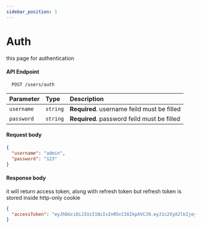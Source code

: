 ```yaml
---
sidebar_position: 1
---
```


# Auth

this page for authentication

#### **API Endpoint**

```http
  POST /users/auth
```

| Parameter | Type     | Description                |
| :-------- | :------- | :------------------------- |
| `username` | `string` | **Required**. username feild must be filled |
| `password` | `string` | **Required**. password feild must be filled |
#### **Request body**
```json
{
  "username": "admin",
  "password": "123"
}
```
#### **Response body**
it will return access token, along with refresh token but refresh token is stored inside http-only cookie
```json
{
  "accessToken": "eyJhbGciOiJIUzI1NiIsInR5cCI6IkpXVCJ9.eyJ1c2VyX2lkIjoyLCJ1c2VybmFtZSI6ImFkbWluIiwicm9sZV9pZCI6IjMiLCJpYXQiOjE2OTA4Mjg2NTgsImV4cCI6MTY5MDgyOTU1OH0.pW4wsVK4fZioe-Y5e7TB7k5Q038QV_R1__ZTYX7FHrU"
}
```